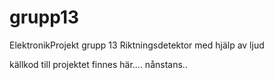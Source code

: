 # grupp13
ElektronikProjekt grupp 13
Riktningsdetektor med hjälp av ljud

källkod till projektet finnes här.... nånstans..
